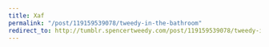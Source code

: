 ```yaml
---
title: Xaf
permalink: "/post/119159539078/tweedy-in-the-bathroom"
redirect_to: http://tumblr.spencertweedy.com/post/119159539078/tweedy-in-the-bathroom
---
```


